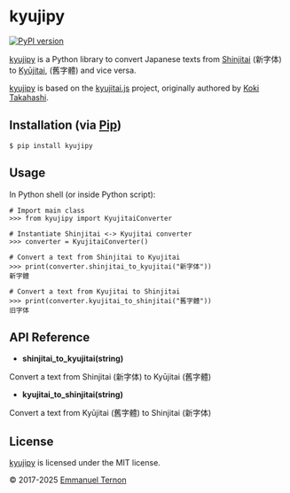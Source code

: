 # kyujipy

[![PyPI version](https://badge.fury.io/py/kyujipy.svg)](https://badge.fury.io/py/kyujipy)

[kyujipy](https://github.com/DrTurnon/kyujipy) is a  Python library to convert Japanese texts from
[Shinjitai](https://en.wikipedia.org/wiki/Shinjitai) (新字体) to
[Kyūjitai](https://en.wikipedia.org/wiki/Ky%C5%ABjitai), (舊字體) and vice versa.

[kyujipy](https://github.com/DrTurnon/kyujipy) is based on the
[kyujitai.js](https://github.com/hakatashi/kyujitai.js) project, originally authored by
[Koki Takahashi](https://github.com/hakatashi).


## Installation (via [Pip](http://www.pip-installer.org/))

    $ pip install kyujipy


## Usage

In Python shell (or inside Python script):

    
    # Import main class
    >>> from kyujipy import KyujitaiConverter
    
    # Instantiate Shinjitai <-> Kyujitai converter
    >>> converter = KyujitaiConverter()
    
    # Convert a text from Shinjitai to Kyujitai
    >>> print(converter.shinjitai_to_kyujitai("新字体"))
    新字體
    
    # Convert a text from Kyujitai to Shinjitai
    >>> print(converter.kyujitai_to_shinjitai("舊字體"))
    旧字体


## API Reference

* __shinjitai_to_kyujitai(string)__

Convert a text from Shinjitai (新字体) to Kyūjitai (舊字體)

* __kyujitai_to_shinjitai(string)__

Convert a text from Kyūjitai (舊字體) to Shinjitai (新字体)


## License

[kyujipy](https://github.com/DrTurnon/kyujipy) is licensed under the MIT license.

© 2017-2025 [Emmanuel Ternon](https://github.com/DrTurnon)
